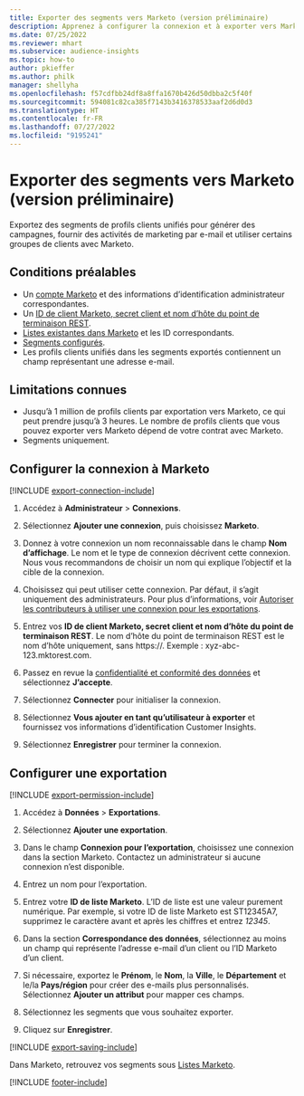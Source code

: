 ```yaml
---
title: Exporter des segments vers Marketo (version préliminaire)
description: Apprenez à configurer la connexion et à exporter vers Marketo.
ms.date: 07/25/2022
ms.reviewer: mhart
ms.subservice: audience-insights
ms.topic: how-to
author: pkieffer
ms.author: philk
manager: shellyha
ms.openlocfilehash: f57cdfbb24df8a8ffa1670b426d50dbba2c5f40f
ms.sourcegitcommit: 594081c82ca385f7143b3416378533aaf2d6d0d3
ms.translationtype: HT
ms.contentlocale: fr-FR
ms.lasthandoff: 07/27/2022
ms.locfileid: "9195241"
---
```

# <a name="export-segments-to-marketo-preview"></a>Exporter des segments vers Marketo (version préliminaire)

Exportez des segments de profils clients unifiés pour générer des campagnes, fournir des activités de marketing par e-mail et utiliser certains groupes de clients avec Marketo.

## <a name="prerequisites"></a>Conditions préalables

- Un [compte Marketo](https://login.marketo.com/) et des informations d’identification administrateur correspondantes.
- Un [ID de client Marketo, secret client et nom d’hôte du point de terminaison REST](https://developers.marketo.com/rest-api/authentication/).
- [Listes existantes dans Marketo](https://docs.marketo.com/display/public/DOCS/Understanding+Static+Lists) et les ID correspondants.
- [Segments configurés](segments.md).
- Les profils clients unifiés dans les segments exportés contiennent un champ représentant une adresse e-mail.

## <a name="known-limitations"></a>Limitations connues

- Jusqu’à 1 million de profils clients par exportation vers Marketo, ce qui peut prendre jusqu’à 3 heures. Le nombre de profils clients que vous pouvez exporter vers Marketo dépend de votre contrat avec Marketo.
- Segments uniquement.

## <a name="set-up-connection-to-marketo"></a>Configurer la connexion à Marketo

[!INCLUDE [export-connection-include](includes/export-connection-admn.md)]

1. Accédez à **Administrateur** > **Connexions**.

1. Sélectionnez **Ajouter une connexion**, puis choisissez **Marketo**.

1. Donnez à votre connexion un nom reconnaissable dans le champ **Nom d’affichage**. Le nom et le type de connexion décrivent cette connexion. Nous vous recommandons de choisir un nom qui explique l’objectif et la cible de la connexion.

1. Choisissez qui peut utiliser cette connexion. Par défaut, il s’agit uniquement des administrateurs. Pour plus d’informations, voir [Autoriser les contributeurs à utiliser une connexion pour les exportations](connections.md#allow-contributors-to-use-a-connection-for-exports).

1. Entrez vos **ID de client Marketo, secret client et nom d’hôte du point de terminaison REST**. Le nom d’hôte du point de terminaison REST est le nom d’hôte uniquement, sans https://. Exemple : xyz-abc-123.mktorest.com.

1. Passez en revue la [confidentialité et conformité des données](connections.md#data-privacy-and-compliance) et sélectionnez **J’accepte**.

1. Sélectionnez **Connecter** pour initialiser la connexion.

1. Sélectionnez **Vous ajouter en tant qu’utilisateur à exporter** et fournissez vos informations d’identification Customer Insights.

1. Sélectionnez **Enregistrer** pour terminer la connexion.

## <a name="configure-an-export"></a>Configurer une exportation

[!INCLUDE [export-permission-include](includes/export-permission.md)]

1. Accédez à **Données** > **Exportations**.

1. Sélectionnez **Ajouter une exportation**.

1. Dans le champ **Connexion pour l’exportation**, choisissez une connexion dans la section Marketo. Contactez un administrateur si aucune connexion n’est disponible.

1. Entrez un nom pour l’exportation.

1. Entrez votre **ID de liste Marketo**. L’ID de liste est une valeur purement numérique. Par exemple, si votre ID de liste Marketo est ST12345A7, supprimez le caractère avant et après les chiffres et entrez *12345*.

1. Dans la section **Correspondance des données**, sélectionnez au moins un champ qui représente l’adresse e-mail d’un client ou l’ID Marketo d’un client.

1. Si nécessaire, exportez le **Prénom**, le **Nom**, la **Ville**, le **Département** et le/la **Pays/région** pour créer des e-mails plus personnalisés. Sélectionnez **Ajouter un attribut** pour mapper ces champs.

1. Sélectionnez les segments que vous souhaitez exporter.

1. Cliquez sur **Enregistrer**.

[!INCLUDE [export-saving-include](includes/export-saving.md)]

Dans Marketo, retrouvez vos segments sous [Listes Marketo](https://docs.marketo.com/display/public/DOCS/Understanding+Static+Lists).

[!INCLUDE [footer-include](includes/footer-banner.md)]
